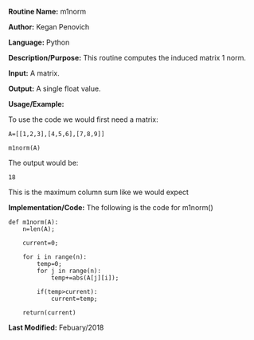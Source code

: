 **Routine Name:**           m1norm

**Author:** Kegan Penovich

**Language:** Python

**Description/Purpose:** This routine computes the induced matrix 1 norm.

**Input:** A matrix.

**Output:** A single float value.

**Usage/Example:**

To use the code we would first need a matrix:

    A=[[1,2,3],[4,5,6],[7,8,9]]
      
    m1norm(A)
    
The output would be:

    18
    
This is the maximum column sum like we would expect

**Implementation/Code:** The following is the code for m1norm()

    def m1norm(A):
        n=len(A);

        current=0;

        for i in range(n):
            temp=0;
            for j in range(n):
                temp+=abs(A[j][i]);

            if(temp>current):
                current=temp;

        return(current)

**Last Modified:** Febuary/2018
